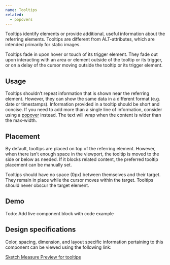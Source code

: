 ```yaml
---
name: Tooltips
related:
  - popovers
---
```


Tooltips identify elements or provide additional, useful information about the referring elements. Tooltips are different from ALT-attributes, which are intended primarily for static images.

Tooltips fade in upon hover or touch of its trigger element. They fade out upon interacting with an area or element outside of the tooltip or its trigger, or on a delay of the cursor moving outside the tooltip or its trigger element.

## Usage

Tooltips shouldn’t repeat information that is shown near the referring element. However, they can show the same data in a different format (e.g. date or timestamps). Information provided in a tooltip should be short and concise. If you need to add more than a single line of information, consider using a [popover](/components/popovers) instead. The text will wrap when the content is wider than the max-width.

## Placement

By default, tooltips are placed on top of the referring element. However, when there isn’t enough space in the viewport, the tooltip is moved to the side or below as needed. If it blocks related content, the preferred tooltip placement can be manually set.

Tooltips should have no space (0px) between themselves and their target. They remain in place while the cursor moves within the target. Tooltips should never obscur the target element.

## Demo

Todo: Add live component block with code example

## Design specifications

Color, spacing, dimension, and layout specific information pertaining to this component can be viewed using the following link:

[Sketch Measure Preview for tooltips](https://gitlab-org.gitlab.io/gitlab-design/hosted/design-gitlab-specs/tooltips-spec-previews/)
